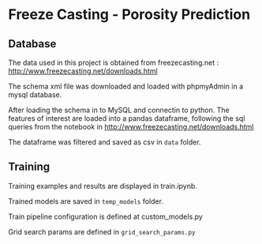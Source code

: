 # Freeze Casting - Porosity Prediction
## Database
The data used in this project is obtained from freezecasting.net : http://www.freezecasting.net/downloads.html


The schema xml file was downloaded and loaded with phpmyAdmin in a mysql database.


After loading the schema in to MySQL and connectin to python. The features of interest are loaded into a pandas dataframe, following the sql queries from the notebook in
http://www.freezecasting.net/downloads.html

The dataframe was filtered and saved as csv in `data` folder.

## Training
Training examples and results are displayed in train.ipynb.


Trained models are saved in `temp_models` folder.


Train pipeline configuration is defined at custom_models.py


Grid search params are defined in `grid_search_params.py`


